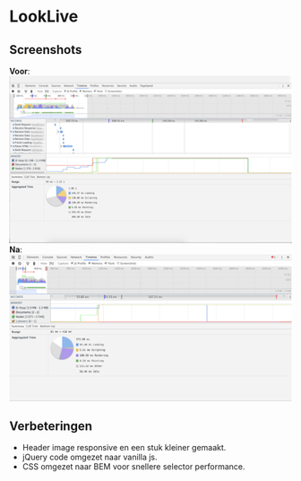 # LookLive

## Screenshots
**Voor**:
![**voor**](voor.png)
**Na**:
![**na**](na.png)

## Verbeteringen
- Header image responsive en een stuk kleiner gemaakt.
- jQuery code omgezet naar vanilla js.
- CSS omgezet naar BEM voor snellere selector performance.
